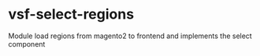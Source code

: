 # vsf-select-regions
Module load regions from magento2 to frontend and implements the select component 
